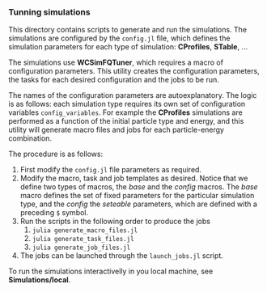 ### **Tunning simulations**

This directory contains scripts to generate and run the simulations.
The simulations are configured by the `config.jl` file, which defines the simulation parameters for each type of simulation: **CProfiles**, **STable**, ...

The simulations use **WCSimFQTuner**, which requires a macro of configuration parameters. This utility creates the configuration parameters, the tasks for each desired configuration and the jobs to be run.

The names of the configuration parameters are autoexplanatory. The logic is as follows: each simulation type requires its own set of configuration variables `config_variables`. For example the **CProfiles** simulations are performed as a function of the initial particle type and energy, and this utility will generate macro files and jobs for each particle-energy combination.

The procedure is as follows:
1) First modify the `config.jl` file parameters as required.
2) Modify the macro, task and job templates as desired. Notice that we define two types of macros, the *base* and the *config* macros. The *base* macro defines the set of fixed parameters for the particular simulation type, and the *config* the *seteable* parameters, which are defined with a preceding `$` symbol.
3) Run the scripts in the following order to produce the jobs
    1) `julia generate_macro_files.jl`
    2) `julia generate_task_files.jl`
    3) `julia generate_job_files.jl`
4) The jobs can be launched through the `launch_jobs.jl` script.

To run the simulations interactivelly in you local machine, see **Simulations/local**.